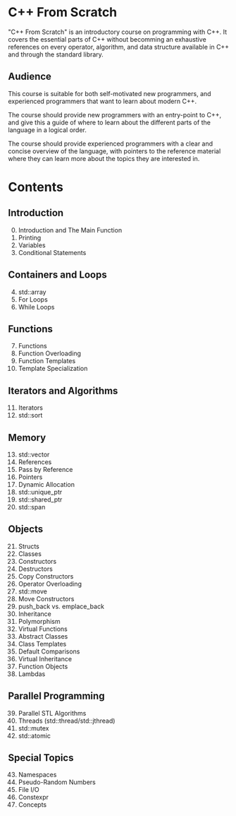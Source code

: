 # C++ From Scratch

"C++ From Scratch" is an introductory course on programming with C++. It covers the essential parts of C++ without becomming an exhaustive references on every operator, algorithm, and data structure available in C++ and through the standard library.

## Audience

This course is suitable for both self-motivated new programmers, and experienced programmers that want to learn about modern C++.

The course should provide new programmers with an entry-point to C++, and give this a guide of where to learn about the different parts of the language in a logical order.

The course should provide experienced programmers with a clear and concise overview of the language, with pointers to the reference material where they can learn more about the topics they are interested in.

# Contents

## Introduction

0. Introduction and The Main Function
1. Printing
2. Variables
3. Conditional Statements

## Containers and Loops

4. std::array
5. For Loops
6. While Loops

## Functions

7. Functions
8. Function Overloading
9. Function Templates
10. Template Specialization

## Iterators and Algorithms

11. Iterators
12. std::sort

## Memory

13. std::vector
14. References
15. Pass by Reference
16. Pointers
17. Dynamic Allocation
18. std::unique_ptr
19. std::shared_ptr
20. std::span

## Objects

21. Structs
22. Classes
23. Constructors
24. Destructors
25. Copy Constructors
26. Operator Overloading
27. std::move
28. Move Constructors
29. push_back vs. emplace_back
30. Inheritance
31. Polymorphism
32. Virtual Functions
33. Abstract Classes
34. Class Templates
35. Default Comparisons
36. Virtual Inheritance
37. Function Objects
38. Lambdas

## Parallel Programming

39. Parallel STL Algorithms
40. Threads (std::thread/std::jthread)
41. std::mutex
42. std::atomic

## Special Topics

43. Namespaces
44. Pseudo-Random Numbers
45. File I/O
46. Constexpr
47. Concepts

